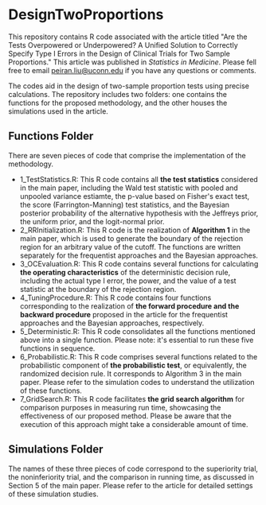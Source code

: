 # DesignTwoProportions

This repository contains R code associated with the article titled "Are the Tests Overpowered or Underpowered? A Unified Solution to Correctly Specify Type I Errors in the Design of Clinical Trials for Two Sample Proportions." This article was published in *Statistics in Medicine*. Please fell free to email peiran.liu@uconn.edu if you have any questions or comments.

The codes aid in the design of two-sample proportion tests using precise calculations. The repository includes two folders: one contains the functions for the proposed methodology, and the other houses the simulations used in the article.

## Functions Folder
There are seven pieces of code that comprise the implementation of the methodology.
- 1_TestStatistics.R: This R code contains all **the test statistics** considered in the main paper, including the Wald test statistic with pooled and unpooled variance estiamte, the p-value based on Fisher's exact test, the score (Farrington-Manning) test statistics, and the Bayesian posterior probability of the alternative hypothesis with the Jeffreys prior, the uniform prior, and the logit-normal prior.
- 2_RRInitialization.R: This R code is the realization of **Algorithm 1** in the main paper, which is used to generate the boundary of the rejection region for an arbitrary value of the cutoff. The functions are written separately for the frequentist approaches and the Bayesian approaches.
- 3_OCEvaluation.R: This R code contains several functions for calculating **the operating characteristics** of the deterministic decision rule, including the actual type I error, the power, and the value of a test statistic at the boundary of the rejection region.
- 4_TuningProcedure.R: This R code contains four functions corresponding to the realization of **the forward procedure and the backward procedure** proposed in the article for the frequentist approaches and the Bayesian approaches, respectively.
- 5_Deterministic.R: This R code consolidates all the functions mentioned above into a single function. Please note: it's essential to run these five functions in sequence.
- 6_Probabilistic.R: This R code comprises several functions related to the probabilistic component of **the probabilistic test**, or equivalently, the randomized decision rule. It corresponds to Algorithm 3 in the main paper. Please refer to the simulation codes to understand the utilization of these functions.
- 7_GridSearch.R: This R code facilitates **the grid search algorithm** for comparison purposes in measuring run time, showcasing the effectiveness of our proposed method. Please be aware that the execution of this approach might take a considerable amount of time.

## Simulations Folder
The names of these three pieces of code correspond to the superiority trial, the noninferiority trial, and the comparison in running time, as discussed in Section 5 of the main paper. Please refer to the article for detailed settings of these simulation studies.
